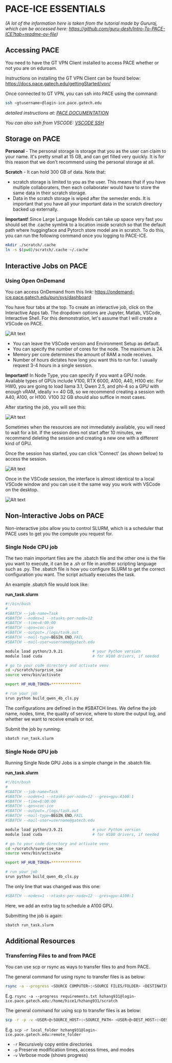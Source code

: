 # PACE-ICE ESSENTIALS

*(A lot of the information here is taken from the tutorial made by Gururaj, which can be accessed here: https://github.com/guru-desh/Intro-To-PACE-ICE?tab=readme-ov-file)*

## Accessing PACE

You need to have the GT VPN Client installed to access PACE whether or not you are on eduroam.

Instructions on installing the GT VPN Client can be found below:
https://docs.pace.gatech.edu/gettingStarted/vpn/

Once connected to GT VPN, you can ssh into PACE using the command:

```bash
ssh <gtusername>@login-ice.pace.gatech.edu
```

*detailed instructions at: [PACE DOCUMENTATION](https://gatech.service-now.com/home?id=kb_article_view&sysparm_article=KB0042100)*

*You can also ssh from VSCODE: [VSCODE SSH](https://code.visualstudio.com/docs/remote/ssh)*

## Storage on PACE

**Personal** - The personal storage is storage that you as the user can claim to your name. It's pretty small at 15 GB, and can get filled very quickly. It is for this reason that we don't recommend using the personal storage at all.

**Scratch** - It can hold 300 GB of data. Note that:
- scratch storage is limited to you as the user. This means that if you have multiple collaboraters, then each collaborater would have to store the same data in their scratch storage.
- Data in the scratch storage is wiped after the semester ends. It is important that you have all your important data in the scratch directory backed up externally.

**Important!** Since Large Language Models can take up space very fast you should set the .cache symlink to a location inside scratch so that the default path where huggingface and Pytorch store model are in scratch. To do this, you can run the following command once you logging to PACE-ICE.

```bash
mkdir ./scratch/.cache
ln -s $(pwd)/scratch/.cache ~/.cache
```

## Interactive Jobs on PACE

### Using Open OnDemand

You can access OnDemand from this link:
https://ondemand-ice.pace.gatech.edu/pun/sys/dashboard

You have four tabs at the top. To create an interactive job, click on the Interactive Apps tab. The dropdown options are Jupyter, Matlab, VSCode, Interactive Shell. For this demonstration, let's assume that I will create a VSCode on PACE.

![Alt text](images/fig1.jpg "interface")

- You can leave the VSCode version and Environment Setup as default.
- You can specify the number of cores for the node. The maximum is 24.
- Memory per core determines the amount of RAM a node receives.
- Number of hours dictates how long you want this to run for. I usually request 3-4 hours in a single session.

**Important!** In Node Type, you can specify if you want a GPU node. Available types of GPUs include V100, RTX 6000, A100, A40, H100 etc. For HW0, you are going to load llama 3.1, Qwen 2.5, and phi-4 so a GPU with enough vRAM, ideally >= 40 GB, so we recommend creating a session with A40, A100, or H100. V100 32 GB should also suffice in most cases.

After starting the job, you will see this:

![Alt text](images/fig2.jpg "starting session")

Sometimes when the resources are not immediately available, you will need to wait for a bit. If the session does not start after 10 minutes, we recommend deleting the session and creating a new one with a different kind of GPU.

Once the session has started, you can click 'Connect' (as shown below) to access the session. 

![Alt text](images/fig3.png "started session")

Once in the VSCode session, the interface is almost identical to a local VSCode window and you can use it the same way you work with VSCode on the desktop.

![Alt text](images/fig4.png "vscode session")

## Non-Interactive Jobs on PACE

Non-interactive jobs allow you to control SLURM, which is a scheduler that PACE uses to get you the compute you request for.

### Single Node CPU job

The two main important files are the .sbatch file and the other one is the file you want to execute, it can be a .sh or file in another scripting language such as .py. The .sbatch file is how you configure SLURM to get the correct configuration you want. The script actually executes the task.

An example .sbatch file would look like:

**run_task.slurm**

```bash
#!/bin/bash
#
#SBATCH --job-name=Task
#SBATCH --nodes=1 --ntasks-per-node=12
#SBATCH --time=6:00:00
#SBATCH --qos=coc-ice
#SBATCH --output=./logs/task.out
#SBATCH --mail-type=BEGIN,END,FAIL
#SBATCH --mail-user=username@gatech.edu

module load python/3.9.21             # your Python version
module load cuda                      # for H100 drivers, if needed

# go to your code directory and activate venv
cd ~/scratch/surprise_sae
source venv/bin/activate

export HF_HUB_TOKEN=*************

# run your job
srun python build_qwen_4b_cls.py
```

The configurations are defined in the #SBATCH lines. We define the job name, nodes, time, the quality of service, where to store the output log, and whether we want to receive emails or not.

Submit the job by running:

```bash
sbatch run_task.slurm
```

### Single Node GPU job

Running Single Node GPU Jobs is a simple change in the .sbatch file.

**run_task.slurm**

```bash
#!/bin/bash
#
#SBATCH --job-name=Task
#SBATCH --nodes=1 --ntasks-per-node=12 --gres=gpu:A100:1
#SBATCH --time=6:00:00
#SBATCH --qos=coc-ice
#SBATCH --output=./logs/task.out
#SBATCH --mail-type=BEGIN,END,FAIL
#SBATCH --mail-user=username@gatech.edu

module load python/3.9.21             # your Python version
module load cuda                      # for H100 drivers, if needed

# go to your code directory and activate venv
cd ~/scratch/surprise_sae
source venv/bin/activate

export HF_HUB_TOKEN=*************

# run your job
srun python build_qwen_4b_cls.py
```

The only line that was changed was this one:

```bash
#SBATCH --nodes=1 --ntasks-per-node=12 --gres=gpu:A100:1
```

Here, we add an extra tag to schedule a A100 GPU.

Submitting the job is again:

```bash
sbatch run_task.slurm
```

## Additional Resources

### Transferring Files to and from PACE

You can use scp or rsync as ways to transfer files to and from PACE.

The general command for using rsync to transfer files is as below:

```bash
rsync -a --progress <SOURCE COMPUTER>:<SOURCE FILES/FOLDER> <DESTINATION COMPUTER>:<DESTINATION FOLDER>
```

E.g. `rsync -a --progress requirements.txt hzhang931@login-ice.pace.gatech.edu:/home/hice1/hzhang931/scratch`

The general command for using scp to transfer files is as below:

```bash
scp -r -p -v <USER>@<SOURCE_HOST>:<SOURCE_PATH> <USER>@<DEST_HOST>:<DESTINATION_PATH>
```

E.g. `scp -r local_folder hzhang931@login-ice.pace.gatech.edu:remote_folder`

- `-r` Recursively copy entire directories
- `-p` Preserve modification times, access times, and modes
- `-v` Verbose mode (shows progress)